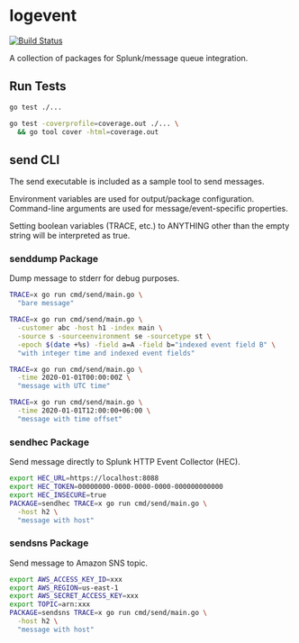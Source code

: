 # logevent

[![Build Status](https://travis-ci.com/djschaap/logevent.svg?branch=master)](https://travis-ci.com/djschaap/logevent)

A collection of packages for Splunk/message queue integration.

## Run Tests
```bash
go test ./...

go test -coverprofile=coverage.out ./... \
  && go tool cover -html=coverage.out
```

## send CLI

The send executable is included as a sample tool to send messages.

Environment variables are used for output/package configuration.
Command-line arguments are used for message/event-specific properties.

Setting boolean variables (TRACE, etc.) to ANYTHING other than the
empty string will be interpreted as true.

### senddump Package

Dump message to stderr for debug purposes.

```bash
TRACE=x go run cmd/send/main.go \
  "bare message"

TRACE=x go run cmd/send/main.go \
  -customer abc -host h1 -index main \
  -source s -sourceenvironment se -sourcetype st \
  -epoch $(date +%s) -field a=A -field b="indexed event field B" \
  "with integer time and indexed event fields"

TRACE=x go run cmd/send/main.go \
  -time 2020-01-01T00:00:00Z \
  "message with UTC time"

TRACE=x go run cmd/send/main.go \
  -time 2020-01-01T12:00:00+06:00 \
  "message with time offset"
```

### sendhec Package

Send message directly to Splunk HTTP Event Collector (HEC).

```bash
export HEC_URL=https://localhost:8088
export HEC_TOKEN=00000000-0000-0000-0000-000000000000
export HEC_INSECURE=true
PACKAGE=sendhec TRACE=x go run cmd/send/main.go \
  -host h2 \
  "message with host"
```

### sendsns Package

Send message to Amazon SNS topic.

```bash
export AWS_ACCESS_KEY_ID=xxx
export AWS_REGION=us-east-1
export AWS_SECRET_ACCESS_KEY=xxx
export TOPIC=arn:xxx
PACKAGE=sendsns TRACE=x go run cmd/send/main.go \
  -host h2 \
  "message with host"
```
